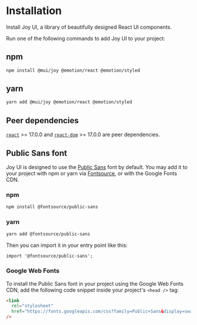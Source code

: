 # Installation

<p class="description">Install Joy UI, a library of beautifully designed React UI components.</p>

Run one of the following commands to add Joy UI to your project:

## npm

```sh
npm install @mui/joy @emotion/react @emotion/styled
```

## yarn

```sh
yarn add @mui/joy @emotion/react @emotion/styled
```

## Peer dependencies

<!-- #react-peer-version -->

[`react`](https://www.npmjs.com/package/react) >= 17.0.0 and [`react-dom`](https://www.npmjs.com/package/react-dom) >= 17.0.0 are peer dependencies.

## Public Sans font

Joy UI is designed to use the [Public Sans](https://fonts.google.com/specimen/Public+Sans)
font by default.
You may add it to your project with npm or yarn via [Fontsource](https://fontsource.org/), or with the Google Fonts CDN.

### npm

```sh
npm install @fontsource/public-sans
```

### yarn

```sh
yarn add @fontsource/public-sans
```

Then you can import it in your entry point like this:

```tsx
import '@fontsource/public-sans';
```

### Google Web Fonts

To install the Public Sans font in your project using the Google Web Fonts CDN, add the following code snippet inside your project's `<head />` tag:

```html
<link
  rel="stylesheet"
  href="https://fonts.googleapis.com/css?family=Public+Sans&display=swap"
/>
```
